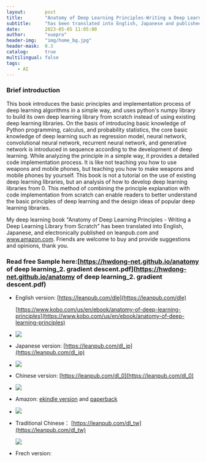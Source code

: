 ```yaml
---
layout:       post
title:        "Anatomy of Deep Learning Principles-Writing a Deep Learning Library from Scratch "
subtitle:     "has been translated into English, Japanese and published on leanpuband amazon"
date:         2023-05-05 11:05:00
author:       "xuepro"
header-img:   "img/home_bg.jpg"
header-mask:  0.3
catalog:      true
multilingual: false
tags:
    - AI
---
```


### Brief introduction

This book introduces the basic principles and implementation process of deep learning algorithms in a simple way, and uses python's numpy library to build its own deep learning library from scratch instead of using existing deep learning libraries. On the basis of introducing basic knowledge of Python programming, calculus, and probability statistics, the core basic knowledge of deep learning such as regression model, neural network, convolutional neural network, recurrent neural network, and generative network is introduced in sequence according to the development of deep learning. While analyzing the principle in a simple way, it provides a detailed code implementation process. It is like not teaching you how to use weapons and mobile phones, but teaching you how to make weapons and mobile phones by yourself. This book is not a tutorial on the use of existing deep learning libraries, but an analysis of how to develop deep learning libraries from 0. This method of combining the principle explanation with code implementation from scratch can enable readers to better understand the basic principles of deep learning and the design ideas of popular deep learning libraries. 

My deep learning book "Anatomy of Deep Learning Principles - Writing a Deep Learning Library from Scratch" has been translated into English, Japanese, and electronically published on leanpub.com and www.amazon.com. Friends are welcome to buy and provide suggestions and opinions, thank you.

### Read free Sample here:[https://hwdong-net.github.io/anatomy of deep learning_2. gradient descent.pdf](https://hwdong-net.github.io/anatomy of deep learning_2. gradient descent.pdf)

- English version:     [https://leanpub.com/dle](https://leanpub.com/dle)

    [https://www.kobo.com/us/en/ebook/anatomy-of-deep-learning-principles](https://www.kobo.com/us/en/ebook/anatomy-of-deep-learning-principles)
- 
    ![](https://d2sofvawe08yqg.cloudfront.net/dle/s_hero?1683118104)
    
- Japanese version:     [https://leanpub.com/dl_jp](https://leanpub.com/dl_jp)
- 
    ![](https://d2sofvawe08yqg.cloudfront.net/dl_jp/s_hero?1683210563)
    
- Chinese version:     [https://leanpub.com/dl_0](https://leanpub.com/dl_0)
- 
   ![](https://d2sofvawe08yqg.cloudfront.net/dl_0/s_hero?1683117922)
   
- Amazon: [ekindle version](https://www.amazon.com/dp/B0C3XZZKY6) and [paperback](https://www.amazon.com/dp/B0C2SMM6NH)
- 
    ![](https://m.media-amazon.com/images/I/41REwjy3gZL._SX390_BO1,204,203,200_.jpg)
- Traditional Chinese： [https://leanpub.com/dl_tw](https://leanpub.com/dl_tw)

   ![](https://d2sofvawe08yqg.cloudfront.net/dl_tw/s_hero?1683280365)
   
- Frech version: 
     
     
